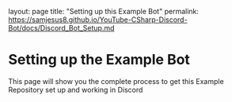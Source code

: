 ﻿layout: page
title: "Setting up this Example Bot"
permalink: https://samjesus8.github.io/YouTube-CSharp-Discord-Bot/docs/Discord_Bot_Setup.md

# Setting up the Example Bot

This page will show you the complete process to get this Example Repository set up and working in Discord